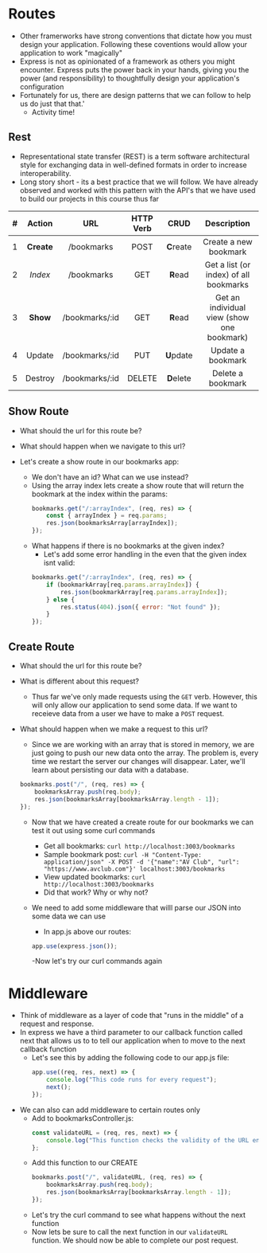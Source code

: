 # Routes
- Other framerworks have strong conventions that dictate how you must design your application. Following these coventions would allow your application to work "magically"
- Express is not as opinionated of a framework as others you might encounter. Express puts the power back in your hands, giving you the power (and responsibility) to thoughtfully design your application's configuration
- Fortunately for us, there are design patterns that we can follow to help us do just that that.'
    * Activity time!

## Rest
- Representational state transfer (REST) is a term software architectural style for exchanging data in well-defined formats in order to increase interoperability.
- Long story short - its a best practice that we will follow. We have already observed and worked with this pattern with the API's that we have used to build our projects in this course thus far


|  #  |   Action   |      URL       | HTTP Verb |    CRUD    |                Description                 |
| :-: | :--------: | :------------: | :-------: | :--------: | :----------------------------------------: |
|  1  | **Create** |   /bookmarks   |   POST    | **C**reate |           Create a new bookmark            |
|  2  |  _Index_   |   /bookmarks   |    GET    |  **R**ead  |   Get a list (or index) of all bookmarks   |
|  3  |  **Show**  | /bookmarks/:id |    GET    |  **R**ead  | Get an individual view (show one bookmark) |
|  4  |   Update   | /bookmarks/:id |    PUT    | **U**pdate |             Update a bookmark              |
|  5  |  Destroy   | /bookmarks/:id |  DELETE   | **D**elete |             Delete a bookmark              |


## Show Route

- What should the url for this route be?

- What should happen when we navigate to this url?

- Let's create a show route in our bookmarks app:
    - We don't have an id? What can we use instead?
    - Using the array index lets create a show route that will return the bookmark at the index within the params:
        ```js
        bookmarks.get("/:arrayIndex", (req, res) => {
            const { arrayIndex } = req.params;
            res.json(bookmarksArray[arrayIndex]);
        });
        ```
    - What happens if there is no bookmarks at the given index?
        - Let's add some error handling in the even that the given index isnt valid:
        ```js
        bookmarks.get("/:arrayIndex", (req, res) => {
            if (bookmarkArray[req.params.arrayIndex]) {
                res.json(bookmarkArray[req.params.arrayIndex]);
            } else {
                res.status(404).json({ error: "Not found" });
            }
        });
        ```

## Create Route

- What should the url for this route be?

- What is different about this request?
    - Thus far we've only made requests using the `GET` verb. However, this will only allow our application to send some data. If we want to receieve data from a user we have to make a `POST` request.

- What should happen when we make a request to this url?
    - Since we are working with an array that is stored in memory, we are just going to push our new data onto the array. The problem is, every time we restart the server our changes will disappear. Later, we'll learn about persisting our data with a database.
    ```js
    bookmarks.post("/", (req, res) => {
        bookmarksArray.push(req.body);
        res.json(bookmarksArray[bookmarksArray.length - 1]);
    });
    ```
    - Now that we have created a create route for our bookmarks we can test it out using some curl commands
        - Get all bookmarks: `curl http://localhost:3003/bookmarks`
        - Sample bookmark post: `curl -H "Content-Type: application/json" -X POST -d '{"name":"AV Club", "url": "https://www.avclub.com"}' localhost:3003/bookmarks`
        - View updated bookmarks: `curl http://localhost:3003/bookmarks`
        - Did that work? Why or why not?

    - We need to add some middleware that willl parse our JSON into some data we can use
        - In app.js above our routes:
        ```js
        app.use(express.json());
        ```
        -Now let's try our curl commands again

# Middleware
- Think of middleware as a layer of code that "runs in the middle" of a request and response. 
- In express we have a third parameter to our callback function called next that allows us to to tell our application when to move to the next callback function
    - Let's see this by adding the following code to our app.js file:
        ```js
        app.use((req, res, next) => {
            console.log("This code runs for every request");
            next();
        });
        ```
- We can also can add middleware to certain routes only
    - Add to bookmarksController.js:
        ```js
        const validateURL = (req, res, next) => {
            console.log("This function checks the validity of the URL entered by the user");
        };
        ```
    - Add this function to our CREATE
        ```js
        bookmarks.post("/", validateURL, (req, res) => {
            bookmarksArray.push(req.body);
            res.json(bookmarksArray[bookmarksArray.length - 1]);
        });
        ```
    - Let's try the curl command to see what happens without the next function
    - Now lets be sure to call the next function in our `validateURL` function. We should now be able to complete our post request.
